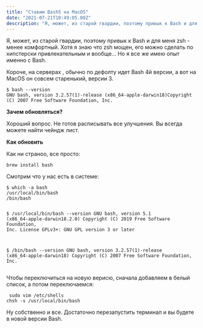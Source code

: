 ```yaml
---
title: "Ставим Bash5 на MacOS"
date: "2021-07-21T10:49:05.00Z"
description: "Я, может, из старой гвардии, поэтому привык к Bash и для меня zsh - менее комфортный. Хотя я знаю что zsh мощен, его можно сдела"
---
```


<p>Я, может, из старой гвардии, поэтому привык к Bash и для меня zsh - менее комфортный. Хотя я знаю что zsh мощен, его можно сделать по хипстерски привлекательным и вообще... Но я все же имею опыт именно с Bash.</p><p>Короче, на серверах , обычно по дефолту идет Bash 4й версии, а вот на MacOS он совсем старенький, версии 3.</p><pre><code class="language-bash">$ bash --version
GNU bash, version 3.2.57(1)-release (x86_64-apple-darwin18)Copyright (C) 2007 Free Software Foundation, Inc.</code></pre><p><strong>Зачем обновляться?</strong></p><p>Хороший вопрос. Не готов расписывать все улучшения. Вы всегда можете найти чейндж лист.</p><p><strong>Как обновить</strong></p><p>Как ни страноо, все просто:</p><pre><code class="language-bash">brew install bash</code></pre><p>Смотрим что у нас есть в системе:</p><pre><code class="language-bash">$ which -a bash
/usr/local/bin/bash
/bin/bash

$ /usr/local/bin/bash --version
GNU bash, version 5.1 (x86_64-apple-darwin18.2.0)
Copyright (C) 2019 Free Software Foundation, Inc.
License GPLv3+: GNU GPL version 3 or later 

$ /bin/bash --version
GNU bash, version 3.2.57(1)-release (x86_64-apple-darwin18)
Copyright (C) 2007 Free Software Foundation, Inc.</code></pre><p>Чтобы переключиться на новую верисю, сначала добавляем в белый список, а потом переключаемся:</p><pre><code class="language-bash"> sudo vim /etc/shells
 chsh -s /usr/local/bin/bash
 </code></pre><p>Ну собственно и все. Достаточно перезапустить терминал и вы будете в новой версии Bash.</p>

